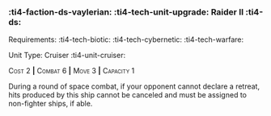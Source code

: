 ### :ti4-faction-ds-vaylerian: :ti4-tech-unit-upgrade: **Raider II** :ti4-ds:

Requirements: :ti4-tech-biotic: :ti4-tech-cybernetic: :ti4-tech-warfare:

Unit Type: Cruiser :ti4-unit-cruiser:

<span style="font-variant:small-caps;">Cost</span> 2 __|__ <span style="font-variant:small-caps;">Combat</span> 6 __|__ <span style="font-variant:small-caps;">Move</span> 3 __|__ <span style="font-variant:small-caps;">Capacity</span> 1

During a round of space combat, if your opponent cannot declare a retreat, hits produced by this ship cannot be canceled and must be assigned to non-fighter ships, if able.
